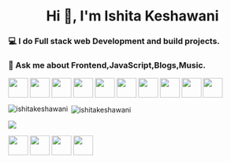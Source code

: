 <h1 align="center">Hi 👋, I'm Ishita Keshawani</h1>
<h3> 💻 I do Full stack web Development and build projects.</h3>

<h3> 💬 Ask me about Frontend,JavaScript,Blogs,Music.</h3>


<!-- BLOG-POST-LIST:START -->
<!-- BLOG-POST-LIST:END -->

<p align="left"> <img align="center" height="40" src="https://img.icons8.com/color/144/000000/html-5.png"/> <img align="center" height="40" src="https://img.icons8.com/color/144/000000/css3.png"/> <img align="center" height="40" src="https://img.icons8.com/color/144/000000/javascript.png"/>  <img align="center" height="40" src="https://img.icons8.com/color/48/000000/typescript.png"/> <img align="center" height="40" src="https://img.icons8.com/ultraviolet/480/000000/react.png"/> <img align="center" height="40" src="https://img.icons8.com/color/48/000000/angularjs.png"/> <img align="center" height="40" src="https://img.icons8.com/color/48/000000/redux.png"/>  <img align="center" height="40" src="https://user-images.githubusercontent.com/69760792/121766706-a67ec180-cb71-11eb-923d-69fc323bafa4.png"/> <img align="center" height="40" src="https://img.icons8.com/color/48/000000/mongodb.png"/> <img align="center" height="40" src="https://img.icons8.com/color/48/000000/mysql-logo.png"/> </p>
<img align="left" src="https://github-readme-stats.vercel.app/api/top-langs/?username=ishitakeshawani&exclude_repo=django_project,Python-For-Data-Science&theme=radical" alt="ishitakeshawani" />&nbsp;<img align="center" src="https://github-readme-stats.vercel.app/api?username=ishitakeshawani&count_private=true&theme=radical" alt="ishitakeshawani" /> 

![](https://komarev.com/ghpvc/?username=ishitakeshawani)


<p>
<a href="https://twitter.com/ishitakeshawani" target="blank"><img align="center" height="40" width="40" src="https://img.icons8.com/color/48/000000/twitter--v1.png"/></a>
<a href="https://linkedin.com/in/ishitakeshawani" target="blank"><img align="center" height="40" width="40"  src="https://img.icons8.com/color/48/000000/linkedin-circled--v1.png"/></a>
<a href="https://instagram.com/ishitakeshawani" target="blank"><img align="center" height="40" width="40"  src="https://img.icons8.com/fluency/48/000000/instagram-new.png"/></a>
<a href="https://hashnode.com/@IshitaKeshawani" target="blank"><img align="center" height="40" width="40"   src="https://img.icons8.com/color/48/000000/hashnode.png"/></a>
</p>
